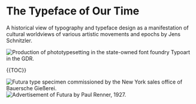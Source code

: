 # The Typeface of Our Time

A historical view of typography and typeface design as a manifestation of cultural worldviews of various artistic movements and epochs by Jens Schnitzler.

![Production of phototypesetting in the state-owned font foundry Typoart in the GDR.]()

{{TOC}}

![Futura type specimen commissioned by the New York sales office of Bauersche Gießerei.]()
![Advertisement of Futura by Paul Renner, 1927.]()

